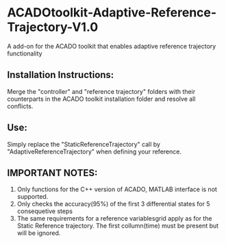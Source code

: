 # ACADOtoolkit-Adaptive-Reference-Trajectory-V1.0
A add-on for the ACADO toolkit that enables adaptive reference trajectory functionality

## Installation Instructions: 
Merge the "controller" and "reference trajectory" folders with their counterparts in the ACADO toolkit installation folder and resolve all conflicts. 

## Use: 
Simply replace the "StaticReferenceTrajectory" call by "AdaptiveReferenceTrajectory" when defining your reference.

## IMPORTANT NOTES:
1. Only functions for the C++ version of ACADO, MATLAB interface is not supported.
2. Only checks the accuracy(95%) of the first 3 differential states for 5 consequetive steps
3. The same requirements for a reference variablesgrid apply as for the Static Reference trajectory. The first collumn(time) must be present but will be ignored.
